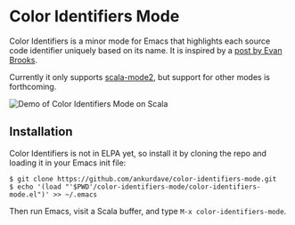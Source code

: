 # Color Identifiers Mode
Color Identifiers is a minor mode for Emacs that highlights each source code identifier uniquely based on its name. It is inspired by a [post by Evan Brooks](https://medium.com/p/3a6db2743a1e/).

Currently it only supports [scala-mode2](https://github.com/hvesalai/scala-mode2), but support for other modes is forthcoming.

![Demo of Color Identifiers Mode on Scala](https://raw.github.com/ankurdave/color-identifiers-mode/gh-pages/demo.gif)

## Installation
Color Identifiers is not in ELPA yet, so install it by cloning the repo and loading it in your Emacs init file:

    $ git clone https://github.com/ankurdave/color-identifiers-mode.git
    $ echo '(load "'$PWD'/color-identifiers-mode/color-identifiers-mode.el")' >> ~/.emacs

Then run Emacs, visit a Scala buffer, and type `M-x color-identifiers-mode`.
